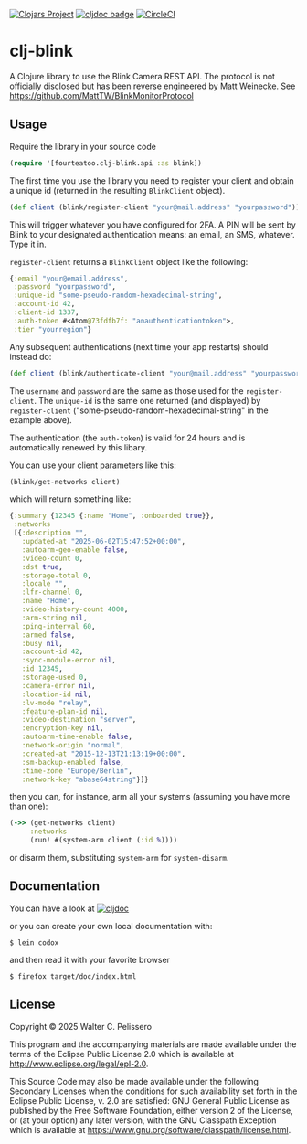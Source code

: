 [![Clojars Project](https://img.shields.io/clojars/v/io.github.fourteatoo/clj-blink.svg?include_prereleases)](https://clojars.org/io.github.fourteatoo/clj-blink)
[![cljdoc badge](https://cljdoc.org/badge/io.github.fourteatoo/clj-blink)](https://cljdoc.org/d/io.github.fourteatoo/clj-blink)
[![CircleCI](https://dl.circleci.com/status-badge/img/gh/fourteatoo/clj-blink/tree/main.svg?style=shield)](https://dl.circleci.com/status-badge/redirect/gh/fourteatoo/clj-blink/tree/main)


# clj-blink

A Clojure library to use the Blink Camera REST API.  The protocol is
not officially disclosed but has been reverse engineered by Matt
Weinecke.  See https://github.com/MattTW/BlinkMonitorProtocol

## Usage

Require the library in your source code

```clojure
(require '[fourteatoo.clj-blink.api :as blink])
```

The first time you use the library you need to register your client
and obtain a unique id (returned in the resulting `BlinkClient`
object).

```clojure
(def client (blink/register-client "your@mail.address" "yourpassword"))
```

This will trigger whatever you have configured for 2FA.  A PIN will be
sent by Blink to your designated authentication means: an email, an
SMS, whatever.  Type it in.

`register-client` returns a `BlinkClient` object like the following:

```clojure
{:email "your@email.address",
 :password "yourpassword",
 :unique-id "some-pseudo-random-hexadecimal-string",
 :account-id 42,
 :client-id 1337,
 :auth-token #<Atom@73fdfb7f: "anauthenticationtoken">,
 :tier "yourregion"}
```

Any subsequent authentications (next time your app restarts) should
instead do:

```clojure
(def client (blink/authenticate-client "your@mail.address" "yourpassword" "unique-id"))
```

The `username` and `password` are the same as those used for the
`register-client`.  The `unique-id` is the same one returned (and
displayed) by `register-client`
("some-pseudo-random-hexadecimal-string" in the example above).

The authentication (the `auth-token`) is valid for 24 hours and is
automatically renewed by this libary.

You can use your client parameters like this:

```clojure
(blink/get-networks client)
```

which will return something like:

```clojure
{:summary {12345 {:name "Home", :onboarded true}},
 :networks
 [{:description "",
   :updated-at "2025-06-02T15:47:52+00:00",
   :autoarm-geo-enable false,
   :video-count 0,
   :dst true,
   :storage-total 0,
   :locale "",
   :lfr-channel 0,
   :name "Home",
   :video-history-count 4000,
   :arm-string nil,
   :ping-interval 60,
   :armed false,
   :busy nil,
   :account-id 42,
   :sync-module-error nil,
   :id 12345,
   :storage-used 0,
   :camera-error nil,
   :location-id nil,
   :lv-mode "relay",
   :feature-plan-id nil,
   :video-destination "server",
   :encryption-key nil,
   :autoarm-time-enable false,
   :network-origin "normal",
   :created-at "2015-12-13T21:13:19+00:00",
   :sm-backup-enabled false,
   :time-zone "Europe/Berlin",
   :network-key "abase64string"}]}
```

then you can, for instance, arm all your systems (assuming you have
more than one):

```clojure
(->> (get-networks client)
     :networks
     (run! #(system-arm client (:id %))))
```

or disarm them, substituting `system-arm` for `system-disarm`.


## Documentation

You can have a look at [![cljdoc](https://cljdoc.org/badge/io.github.fourteatoo/clj-blink)](https://cljdoc.org/d/io.github.fourteatoo/clj-blink)

or you can create your own local documentation with:

```shell
$ lein codox
```

and then read it with your favorite browser

```shell
$ firefox target/doc/index.html
```


## License

Copyright © 2025 Walter C. Pelissero

This program and the accompanying materials are made available under the
terms of the Eclipse Public License 2.0 which is available at
http://www.eclipse.org/legal/epl-2.0.

This Source Code may also be made available under the following Secondary
Licenses when the conditions for such availability set forth in the Eclipse
Public License, v. 2.0 are satisfied: GNU General Public License as published by
the Free Software Foundation, either version 2 of the License, or (at your
option) any later version, with the GNU Classpath Exception which is available
at https://www.gnu.org/software/classpath/license.html.
